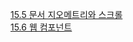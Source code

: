 [15.5 문서 지오메트리와 스크롤](https://www.notion.so/zwon0131/15-5-1ad4e107068f4686a2dba5226286c06a) </br>
[15.6 웹 컴포넌트](https://www.notion.so/zwon0131/15-6-dd7ed12dce3c4ecb854451c0902d8b78)
